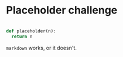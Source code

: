 # Placeholder challenge

```py

def placeholder(n):
  return n
```

`markdown` works, or it doesn't.
